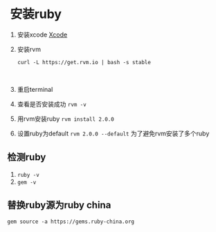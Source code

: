 #  安装ruby

1. 安装xcode [Xcode](http://developer.apple.com/xcode/) 

2. 安装rvm

   ```
   curl -L https://get.rvm.io | bash -s stable
   ```

   ​

3. 重启terminal

4. 查看是否安装成功 `rvm -v`

5. 用rvm安装ruby `rvm install 2.0.0`

6. 设置ruby为default `rvm 2.0.0 --default` 为了避免rvm安装了多个ruby



## 检测ruby

1. `ruby -v`
2. `gem -v`



## 替换ruby源为ruby china

```
gem source -a https://gems.ruby-china.org
```

